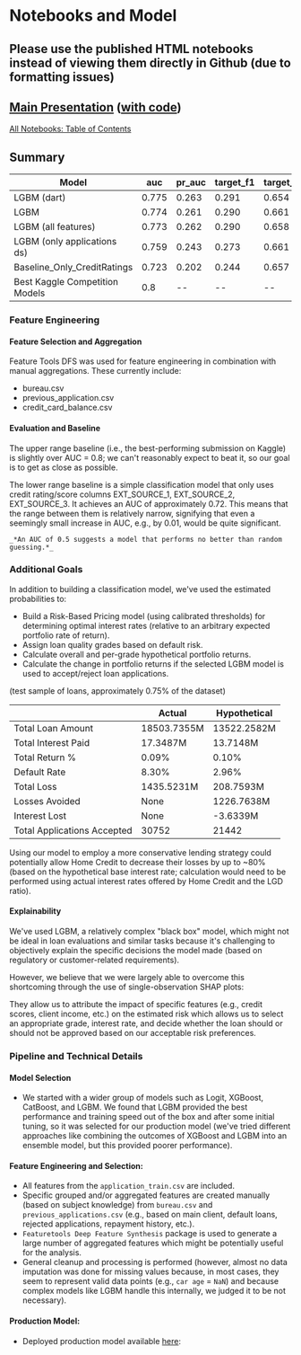 # Notebooks and Model


## Please use the published HTML notebooks instead of viewing them directly in Github (due to formatting issues)
## [Main Presentation](https://qwyt.github.io/ML.4.1_presentation/presentation.html) ([with code](https://qwyt.github.io/ML.4.1_presentation/presentation_with_code.html))

[All Notebooks: Table of Contents](https://qwyt.github.io/ML.4.1_presentation/index.html)

## Summary

| Model                           | auc   | pr_auc | target_f1 | target_recall | target_precision |
|---------------------------------|-------|--------|-----------|---------------|------------------|
| LGBM (dart)                     | 0.775 | 0.263  | 0.291     | 0.654         | 0.187            |
| LGBM                            | 0.774 | 0.261  | 0.290     | 0.661         | 0.186            |
| LGBM (all features)             | 0.773 | 0.262  | 0.290     | 0.658         | 0.186            |
| LGBM (only applications ds)     | 0.759 | 0.243  | 0.273     | 0.661         | 0.172            |
| Baseline_Only_CreditRatings     | 0.723 | 0.202  | 0.244     | 0.657         | 0.150            |
| Best Kaggle Competition Models  | 0.8   | --     | --        | --            | --               |

### Feature Engineering

#### Feature Selection and Aggregation

Feature Tools DFS was used for feature engineering in combination with manual aggregations. These currently include:

- bureau.csv
- previous_application.csv
- credit_card_balance.csv

#### Evaluation and Baseline

The upper range baseline (i.e., the best-performing submission on Kaggle) is slightly over AUC = 0.8; we can't reasonably expect to beat it, so our goal is to get as close as possible.

The lower range baseline is a simple classification model that only uses credit rating/score columns EXT_SOURCE_1, EXT_SOURCE_2, EXT_SOURCE_3. It achieves an AUC of approximately 0.72. This means that the range between them is relatively narrow, signifying that even a seemingly small increase in AUC, e.g., by 0.01, would be quite significant.

`_*An AUC of 0.5 suggests a model that performs no better than random guessing.*_`

### Additional Goals

In addition to building a classification model, we've used the estimated probabilities to:
- Build a Risk-Based Pricing model (using calibrated thresholds) for determining optimal interest rates (relative to an arbitrary expected portfolio rate of return).
- Assign loan quality grades based on default risk.
- Calculate overall and per-grade hypothetical portfolio returns.
- Calculate the change in portfolio returns if the selected LGBM model is used to accept/reject loan applications.

(test sample of loans, approximately 0.75% of the dataset)

|                         | Actual      | Hypothetical |
|-------------------------|-------------|--------------|
| Total Loan Amount       | 18503.7355M | 13522.2582M  |
| Total Interest Paid     | 17.3487M    | 13.7148M     |
| Total Return %          | 0.09%       | 0.10%        |
| Default Rate            | 8.30%       | 2.96%        |
| Total Loss              | 1435.5231M  | 208.7593M    |
| Losses Avoided          | None        | 1226.7638M   |
| Interest Lost           | None        | -3.6339M     |
| Total Applications Accepted | 30752   | 21442        |

Using our model to employ a more conservative lending strategy could potentially allow Home Credit to decrease their losses by up to ~80% (based on the hypothetical base interest rate; calculation would need to be performed using actual interest rates offered by Home Credit and the LGD ratio).

#### Explainability

We've used LGBM, a relatively complex "black box" model, which might not be ideal in loan evaluations and similar tasks because it's challenging to objectively explain the specific decisions the model made (based on regulatory or customer-related requirements).

However, we believe that we were largely able to overcome this shortcoming through the use of single-observation SHAP plots:

They allow us to attribute the impact of specific features (e.g., credit scores, client income, etc.) on the estimated risk which allows us to select an appropriate grade, interest rate, and decide whether the loan should or should not be approved based on our acceptable risk preferences.

### Pipeline and Technical Details

#### Model Selection

- We started with a wider group of models such as Logit, XGBoost, CatBoost, and LGBM. We found that LGBM provided the best performance and training speed out of the box and after some initial tuning, so it was selected for our production model (we've tried different approaches like combining the outcomes of XGBoost and LGBM into an ensemble model, but this provided poorer performance).

#### Feature Engineering and Selection:

- All features from the `application_train.csv` are included.
- Specific grouped and/or aggregated features are created manually (based on subject knowledge) from `bureau.csv` and `previous_applications.csv` (e.g., based on main client, default loans, rejected applications, repayment history, etc.).
- `Featuretools Deep Feature Synthesis` package is used to generate a large number of aggregated features which might be potentially useful for the analysis.
- General cleanup and processing is performed (however, almost no data imputation was done for missing values because, in most cases, they seem to represent valid data points (e.g., `car age` = `NaN`) and because complex models like LGBM handle this internally, we judged it to be not necessary).

#### Production Model:

- Deployed production model available [here](http://138.2.181.135/docs#/default): 
